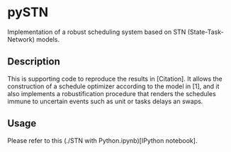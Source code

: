 # pySTN
Implementation of a robust scheduling system based on STN (State-Task-Network) models.

## Description
This is supporting code to reproduce the results in [Citation].
It allows the construction of a schedule optimizer according to the model in [1], and it also
implements a robustification procedure that renders the schedules immune to uncertain events such as
unit or tasks delays an swaps.

## Usage
Please refer to this (./STN with Python.ipynb)[IPython notebook].